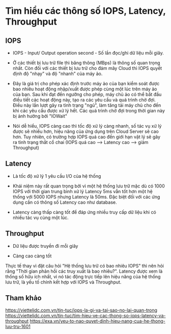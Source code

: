 # Tìm hiểu các thông số IOPS, Latency, Throughput

## IOPS 

- IOPS - Input/ Output operation second - Số lần đọc/ghi dữ liệu mỗi giây.

- Ở các thiết bị lưu trữ file thì băng thông (MBps) là thông số quan trọng nhất. Còn đối với các thiết bị lưu trữ cho đám mây Cloud thì IOPS quyết định độ "nhạy" và độ "nhanh" của máy ảo.

- Đây là giá trị cho phép xác định trước máy ảo của bạn kiểm soát được bao nhiêu hoạt động nhập/xuất được phép cùng một lúc trên máy ảo của bạn. Sau khi đạt đến ngưỡng cho phép, máy chủ ảo có thể bắt đầu điều tiết các hoạt động này, tạo ra các yêu cầu và quá trình chờ đợi. Điều này lần lượt gây ra tình trạng "ngủ", làm tăng tải máy chủ cho đến khi các yêu cầu được xử lý hết. Các quá trình chờ đợi trong thời gian này bị ảnh hưởng bởi "IOWait"

- Nói dễ hiểu, IOPS càng cao thì tốc độ xử lý càng nhanh, số tác vụ xử lý được sẽ nhiều hơn, hiệu năng của ứng dụng trên Cloud Server sẽ cao hơn. Tuy nhiên, có trường hợp IOPS quá cao đến giới hạn vật lý sẽ gây ra tình trạng thắt cổ chai (IOPS quá cao --> Latency cao --> giảm Throughput)

## Latency

- Là tốc độ xử lý 1 yêu cầu I/O của hệ thống

- Khái niệm này rất quan trọng bởi vì một hệ thống lưu trữ mặc dù có 1000 IOPS với thời gian trung bình xử lý Latency 5ms vẫn tốt hơn một hệ thống với 5000 IOPS nhưng Latency là 50ms. Đặc biệt đối với các ứng dụng cần có thông số Latency cao như database.

- Latency càng thấp càng tốt để đáp ứng nhiều truy cấp dữ liệu khi có nhiều tác vụ cùng một lúc.

## Throughput

- Dữ liệu được truyền đi mỗi giây 

- Càng cao càng tốt 

Thực tế thay vì đặt câu hỏi "Hệ thống lưu trữ có bao nhiêu IOPS" thì nên hỏi rằng "Thời gian phản hồi các truy xuất là bao nhiêu?". Latency được xem là thống số hữu ích nhất, vì nó tác động trực tiếp lên hiệu năng của hệ thống lưu trữ, là yếu tố chính kết hợp với IOPS và Throughput.

## Tham khảo

https://viettelidc.com.vn/tin-tuc/iops-la-gi-va-tai-sao-no-lai-quan-trong
https://viettelidc.com.vn/tin-tuc/tim-hieu-ve-cac-thong-so-iops-latency-va-throughput
https://exa.vn/yeu-to-nao-quyet-dinh-hieu-nang-cua-he-thong-luu-tru-1601